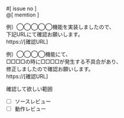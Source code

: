 #[ issue no ]  
@[ memtion ]

例）◯◯◯◯◯機能を実装しましたので、  
下記URLにて確認お願いします。  
https://[確認URL]

例）◯◯◯◯機能にて、  
□□□□の時に□□□□が発生する不具合があり、  
修正しましたので確認お願いします。  
https://[確認URL]


確認して欲しい範囲
- [ ] ソースレビュー
- [ ] 動作レビュー
